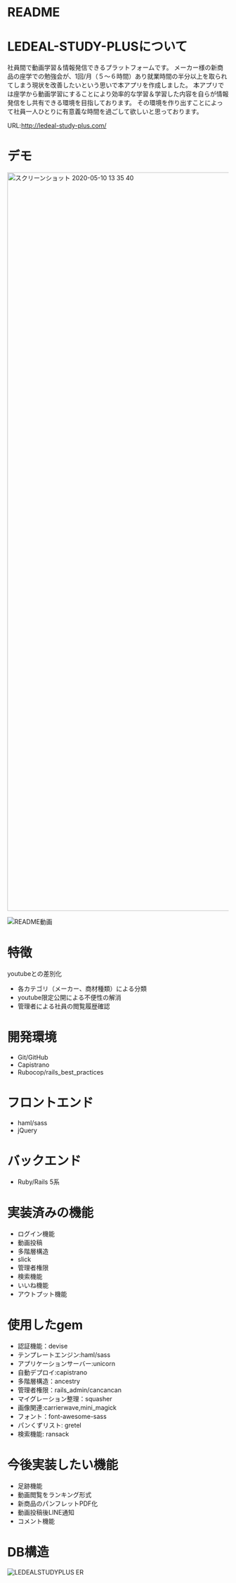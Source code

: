 # README

# LEDEAL-STUDY-PLUSについて
社員間で動画学習＆情報発信できるプラットフォームです。
メーカー様の新商品の座学での勉強会が、1回/月（５〜６時間）あり就業時間の半分以上を取られてしまう現状を改善したいという思いで本アプリを作成しました。
本アプリでは座学から動画学習にすることにより効率的な学習＆学習した内容を自らが情報発信をし共有できる環境を目指しております。
その環境を作り出すことによって社員一人ひとりに有意義な時間を過ごして欲しいと思っております。

URL:http://ledeal-study-plus.com/

# デモ
<img width="1678" alt="スクリーンショット 2020-05-10 13 35 40" src="https://user-images.githubusercontent.com/56552221/81491038-11512f80-92c4-11ea-88bf-262e8ed9c3e1.png">


![README動画](https://user-images.githubusercontent.com/56552221/81490948-12ce2800-92c3-11ea-8d2f-59ca424c8aad.gif)

 
# 特徴
 youtubeとの差別化
 * 各カテゴリ（メーカー、商材種類）による分類
 * youtube限定公開による不便性の解消
 * 管理者による社員の閲覧履歴確認

# 開発環境
* Git/GitHub
* Capistrano
* Rubocop/rails_best_practices

# フロントエンド
* haml/sass
* jQuery

# バックエンド
* Ruby/Rails 5系

# 実装済みの機能
* ログイン機能
* 動画投稿
* 多階層構造
* slick
* 管理者権限
* 検索機能
* いいね機能
* アウトプット機能


# 使用したgem
* 認証機能：devise
* テンプレートエンジン:haml/sass
* アプリケーションサーバー:unicorn
* 自動デプロイ:capistrano
* 多階層構造：ancestry
* 管理者権限：rails_admin/cancancan
* マイグレーション整理：squasher
* 画像関連:carrierwave,mini_magick
* フォント：font-awesome-sass
* パンくずリスト: gretel
* 検索機能: ransack

# 今後実装したい機能
* 足跡機能
* 動画閲覧をランキング形式
* 新商品のパンフレットPDF化
* 動画投稿後LINE通知
* コメント機能

# DB構造
![LEDEALSTUDYPLUS ER](https://user-images.githubusercontent.com/56552221/82138443-8049fd80-985b-11ea-981e-ae77a132f265.jpeg)



